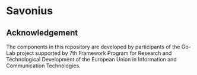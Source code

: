 Savonius 
============


## Acknowledgement
The components in this repository are developed by participants of the Go-Lab project supported by 7th Framework Program for Research and Technological Development of the European Union in Information and Communication Technologies.